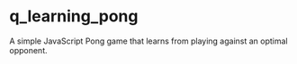 # q_learning_pong
A simple JavaScript Pong game that learns from playing against an optimal opponent.
